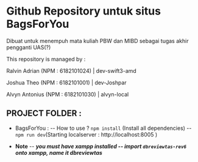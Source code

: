 # Github Repository untuk situs BagsForYou

Dibuat untuk menempuh mata kuliah PBW dan MIBD sebagai tugas akhir pengganti UAS(?)

This repository is managed by :

Ralvin Adrian (NPM : 6182101024) | dev-swift3-amd

Joshua Theo (NPM : 6182101001) | dev-Joshpar

Alvyn Antonius (NPM : 6182101030) | alvyn-local

## PROJECT FOLDER :

- BagsForYou :
  -- How to use ? `npm install` (Install all dependencies)
  -- `npm run dev`(Starting localserver : http://localhost:8005 )

- **Note**
  -- **_you must have xampp installed
  -- import `dbreviewtas-rev6` onto xampp, name it dbreviewtas_**
